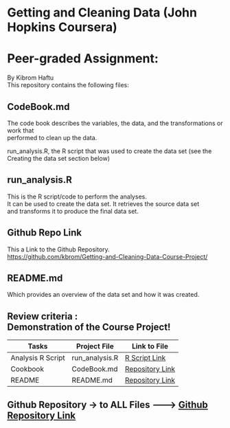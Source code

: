 # Getting and Cleaning Data (John Hopkins  Coursera) <br />
# Peer-graded Assignment: 
By Kibrom Haftu  <br />
This repository contains the following files:
<br />
 
 ## CodeBook.md
The code book describes the variables, the data, and the transformations or work that <br /> performed to clean up the data.

run_analysis.R, the R script that was used to create the data set (see the Creating the data set section below)
## run_analysis.R
 This is the R script/code to perform the  analyses. <br />
It can be used to create the data set. It retrieves the source data set <br />  and transforms it to produce the final data set.
## Github Repo Link   
This a  Link to the Github Repository.<br />
https://github.com/kbrom/Getting-and-Cleaning-Data-Course-Project/

## README.md
Which provides an overview of the data set and how it was created. 

## Review criteria : <br /> Demonstration of the Course Project!


Tasks |Project File | Link to File
--- | --- | ---
Analysis R Script |  run_analysis.R |  [R Script Link](https://github.com/kbrom/Getting-and-Cleaning-Data-Course-Project/blob/master/run_analysis.R "run_analysis.R")
Cookbook | CodeBook.md |  [Repository Link ](https://github.com/kbrom/Getting-and-Cleaning-Data-Course-Project/blob/master/CodeBook.md "CodeBook.md")
README | README.md   |  [Repository Link ](https://github.com/kbrom/Getting-and-Cleaning-Data-Course-Project/blob/master/README.md "README.md")


  ## Github Repository -> to ALL Files --->  [Github Repository Link](https://github.com/kbrom/Getting-and-Cleaning-Data-Course-Project/ "Please follow this link to go to Repo")
